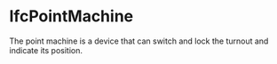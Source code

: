 IfcPointMachine
===============
The point machine is a device that can switch and lock the turnout and
indicate its position.



